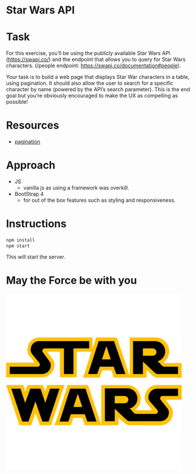 # Star Wars API

# Task

For this exercise, you’ll be using the publicly available Star Wars API (https://swapi.co/) and the
endpoint that allows you to query for Star Wars characters. (/people endpoint:
https://swapi.co/documentation#people).

Your task is to build a web page that displays Star War characters in a table, using pagination. It
should also allow the user to search for a specific character by name (powered by the API’s
search parameter). This is the end goal but you’re obviously encouraged to make the UX as
compelling as possible!

# Resources
* [pagination](https://pagination.js.org/)

# Approach
* JS
  * vanilla js as using a framework was overkill.
* BootStrap 4
  * for out of the box features such as styling and responsiveness.

# Instructions
```
npm install
npm start
```
This will start the server.

# May the Force be with you

![alt text](https://github.com/tejpal-sohal/starwars/blob/master/Star-Wars-transparent-logo-480x480.png "STAR wars")

